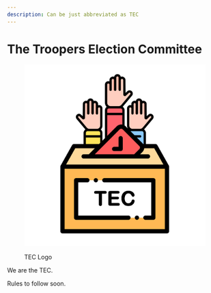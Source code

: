 ```yaml
---
description: Can be just abbreviated as TEC
---
```


# The Troopers Election Committee

<figure><img src="../../../.gitbook/assets/TEC Logo.png" alt=""><figcaption><p>TEC Logo</p></figcaption></figure>

We are the TEC.

Rules to follow soon.
